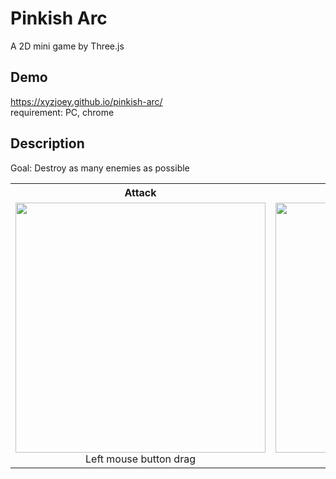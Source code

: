 # Pinkish Arc
A 2D mini game by Three.js

## Demo
https://xyzjoey.github.io/pinkish-arc/ </br>
requirement: PC, chrome

## Description
Goal: Destroy as many enemies as possible

<table>
<tr>
<th>Attack</th>
<th>Just Guard</th>
</tr>
<tr>
<td align="center"><img src="screenshot\attack.gif" height="400"><br/>Left mouse button drag</td>
<td align="center"><img src="screenshot\guard.gif" height="400"><br/>Right click</td>
</tr>
</table>
